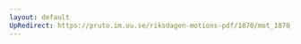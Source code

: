 ```yaml
---
layout: default
UpRedirect: https://pruto.im.uu.se/riksdagen-motions-pdf/1870/mot_1870__ak__138/mot_1870__ak__138-002.pdf
---
```

